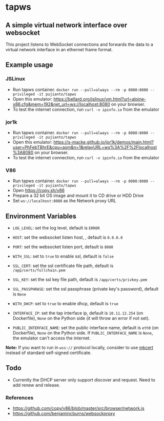 # tapws

## A simple virtual network interface over websocket

This project listens to WebSocket connections and forwards the data to a virtual network interface in an ethernet frame format.

## Example usage

### JSLinux

- Run tapws container. `docker run --pull=always --rm -p 8080:8080 --privileged -it pujianto/tapws`
- Open this emulator: https://bellard.org/jslinux/vm.html?url=alpine-x86.cfg&mem=192&net_url=ws://localhost:8080 on your browser.
- To test the internet connection, run `curl -v ipinfo.io` from the emulator

### jor1k

- Run tapws container. `docker run --pull=always --rm -p 8080:8080 --privileged -it pujianto/tapws`
- Open this emulator: https://s-macke.github.io/jor1k/demos/main.html?user=PhFebTBhrE&cpu=asm&n=1&relayURL=ws%3A%2F%2Flocalhost%3A8080 on your browser.
- To test the internet connection, run `curl -v ipinfo.io` from the emulator

### V86

- Run tapws container. `docker run --pull=always --rm -p 8080:8080 --privileged -it pujianto/tapws`
- Open https://copy.sh/v86
- Prepare a 32 bit OS image and mount it to CD drive or HDD Drive
- Set `ws://localhost:8080` as the Network proxy URL

## Environment Variables

- `LOG_LEVEL`: set the log level, default is `ERROR`
- `HOST`: set the websocket listen host, , default is `0.0.0.0`
- `PORT`: set the websocket listen port, default is `8080`

- `WITH_SSL`: set to `true` to enable ssl, default is `false`
- `SSL_CERT`: set the ssl certificate file path, default is `/app/certs/fullchain.pem`
- `SSL_KEY`: set the ssl key file path, default is `/app/certs/privkey.pem`
- `SSL_PASSPHRASE`: set the ssl passphrase (private key's password), default is `None`

- `WITH_DHCP`: set to `true` to enable dhcp, default is `true`
- `INTERFACE_IP`: set the tap interface ip, default is `10.11.12.254` (on Dockerfile), `None` on the Python side (it will throw an error if not set).
- `PUBLIC_INTERFACE_NAME`: set the public interface name, default is `eth0` (on Dockerfile), `None` on the Python side. If `PUBLIC_INTERFACE_NAME` is `None`, the emulator can't access the internet.

**Note:** If you want to run in `wss://` protocol locally, consider to use [mkcert](https://github.com/FiloSottile/mkcert) instead of standard self-signed certificate.

## Todo

- Currently the DHCP server only support discover and request. Need to add renew and release.

### References

- https://github.com/copy/v86/blob/master/src/browser/network.js
- https://github.com/benjamincburns/websockproxy

